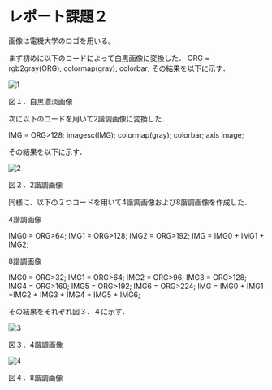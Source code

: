 # レポート課題２
画像は電機大学のロゴを用いる。

まず初めに以下のコードによって白黒画像に変換した．
ORG = rgb2gray(ORG); colormap(gray); colorbar;
その結果を以下に示す．

![1](https://user-images.githubusercontent.com/19383267/50539638-dbc40e80-0bc6-11e9-88cf-b9dd623e6a0d.PNG)

図１．白黒濃淡画像

次に以下のコードを用いて2諧調画像に変換した．

IMG = ORG>128;
imagesc(IMG); colormap(gray); colorbar;  axis image;

その結果を以下に示す．

![2](https://user-images.githubusercontent.com/19383267/50539639-dbc40e80-0bc6-11e9-98a3-f3fbb4cc5070.PNG)

図２．2諧調画像

同様に、以下の２つコードを用いて4諧調画像および8諧調画像を作成した．

4諧調画像

IMG0 = ORG>64;
IMG1 = ORG>128;
IMG2 = ORG>192;
IMG = IMG0 + IMG1 + IMG2;

8諧調画像

IMG0 = ORG>32;
IMG1 = ORG>64;
IMG2 = ORG>96;
IMG3 = ORG>128;
IMG4 = ORG>160;
IMG5 = ORG>192;
IMG6 = ORG>224;
IMG = IMG0 + IMG1 +IMG2 + IMG3 + IMG4 + IMG5 + IMG6;

その結果をそれぞれ図３．４に示す．

![3](https://user-images.githubusercontent.com/19383267/50539636-db2b7800-0bc6-11e9-97a6-8f38d782a67d.PNG)

図３．4諧調画像

![4](https://user-images.githubusercontent.com/19383267/50539637-dbc40e80-0bc6-11e9-8eab-c4795835f926.PNG)

図４．8諧調画像
